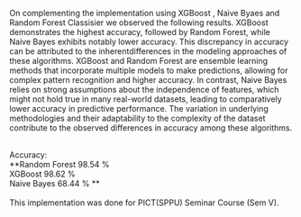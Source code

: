 On complementing the implementation using XGBoost , Naive Byaes and Random Forest Classisier we observed the following results.
XGBoost demonstrates the highest accuracy, followed by Random Forest, while Naive Bayes exhibits notably lower accuracy. This discrepancy in accuracy can be attributed to the inherentdifferences in the modeling approaches of these algorithms. XGBoost and Random Forest are
ensemble learning methods that incorporate multiple models to make predictions, allowing for
complex pattern recognition and higher accuracy. In contrast, Naive Bayes relies on strong
assumptions about the independence of features, which might not hold true in many real-world
datasets, leading to comparatively lower accuracy in predictive performance. The variation in
underlying methodologies and their adaptability to the complexity of the dataset contribute to
the observed differences in accuracy among these algorithms.

<br>Accuracy:
<br>
**Random Forest 98.54 %
<br>
XGBoost 98.62 %
<br>
Naive Bayes 68.44 %
**
<br>
<br>
This implementation was done for PICT(SPPU) Seminar Course (Sem V). 
